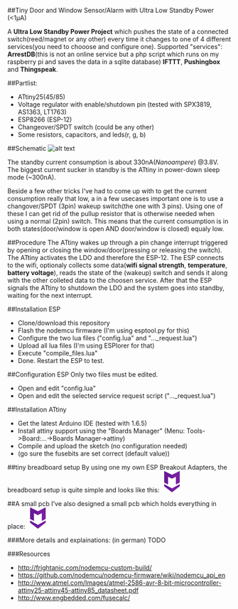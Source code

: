 ##Tiny Door and Window Sensor/Alarm with Ultra Low Standby Power (<1µA)

A **Ultra Low Standby Power Project** which pushes the state of a connected switch(reed/magnet or any other) every time it changes to one of 4 different services(you need to chooose and configure one). Supported "services": **ArrestDB**(this is not an online service but a php script which runs on my raspberry pi and saves the data in a sqlite database) **IFTTT**, **Pushingbox** and **Thingspeak**.

##Partlist:
* ATtiny25(45/85)
* Voltage regulator with enable/shutdown pin (tested with SPX3819, AS1363, LT1763)
* ESP8266 (ESP-12)
* Changeover/SPDT switch (could be any other)
* Some resistors, capacitors, and leds(r, g, b)

##Schematic
![alt text](https://raw.githubusercontent.com/8n1/ESP8266-Tiny-Door-and-Window-Sensor/master/Schematic/tiny-door-and-window-sensor_v01.png "Door and window sensor - Schematic")


The standby current consumption is about 330nA(*Nanoampere*) @3.8V.
The biggest current sucker in standby is the ATtiny in power-down sleep mode (~300nA).

Beside a few other tricks I've had to come up with to get the current consumption really that low, a in a few usecases important one is to use a changover/SPDT (3pin) wakeup switch(the one with 3 pins). Using one of these I can get rid of the pullup resistor that is otherwise needed when using a normal (2pin) switch. This means that the current consumption is in both states(door/window is open AND door/window is closed) equaly low. 


##Procedure
The ATtiny wakes up through a pin change interrupt triggered by opening or closing the window/door(pressing or releasing the switch). The ATtiny activates the LDO and therefore the ESP-12. The ESP connects to the wifi, optionaly collects some data(**wifi signal strength**, **temperature**, **battery voltage**), reads the state of the (wakeup) switch and sends it along with the other colleted data to the choosen service. After that the ESP signals the ATtiny to shutdown the LDO and the system goes into standby, waiting for the next interrupt.


##Installation ESP
* Clone/download this repository
* Flash the nodemcu firmware (I'm using esptool.py for this)
* Configure the two lua files ("config.lua" and "..._request.lua")
* Upload all lua files (I'm using ESPlorer for that)
* Execute "compile_files.lua"
* Done. Restart the ESP to test.

##Configuration ESP
Only two files must be edited.
* Open and edit "config.lua"
* Open and edit the selected service request script ("..._request.lua")

##Installation ATtiny
* Get the latest Arduino IDE (tested with 1.6.5)
* Install attiny support using the "Boards Manager" (Menu: Tools->Board:...->Boards Manager->attiny)
* Compile and upload the sketch (no configuration needed)
* (go sure the fusebits are set correct (default value))

##tiny breadboard setup
By using one my own ESP Breakout Adapters, the breadboard setup is quite simple and looks like this:
![alt text](https://github.com/adam-p/markdown-here/raw/master/src/common/images/icon48.png "Door and window sensor - breadboard setup")

##A small pcb
I've also designed a small pcb which holds everything in place:
![alt text](https://github.com/adam-p/markdown-here/raw/master/src/common/images/icon48.png "Door and window sensor - pcb v0.2")

###More details and explainations: (in german) TODO


###Resources
- http://frightanic.com/nodemcu-custom-build/
- https://github.com/nodemcu/nodemcu-firmware/wiki/nodemcu_api_en
- http://www.atmel.com/Images/atmel-2586-avr-8-bit-microcontroller-attiny25-attiny45-attiny85_datasheet.pdf
- http://www.engbedded.com/fusecalc/

